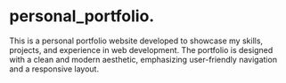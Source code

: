 # personal_portfolio.
This is a personal portfolio website developed to showcase my skills, projects, and experience in web development. The portfolio is designed with a clean and modern aesthetic, emphasizing user-friendly navigation and a responsive layout.
